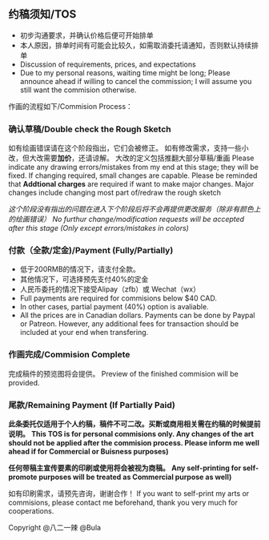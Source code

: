 
## 约稿须知/TOS

- 初步沟通要求，并确认价格后便可开始排单
- 本人原因，排单时间有可能会比较久，如需取消委托请通知，否则默认持续排单
- Discussion of requirements, prices, and expectations 
- Due to my personal reasons, waiting time might be long; Please announce ahead if willing to cancel the commission; I will assume you still want the commision otherwise.

作画的流程如下/Commision Process：
### 确认草稿/Double check the Rough Sketch

如有绘画错误请在这个阶段指出，它们会被修正。
如有修改需求，支持一些小改，但大改需要**加价**，还请谅解。
大改的定义包括推翻大部分草稿/重画
Please indicate any drawing errors/mistakes from my end at this stage; they will be fixed.
If changing required, small changes are capable. Please be reminded that **Addtional charges** are required if want to make major changes.
Major changes include changing most part of/redraw the rough sketch


*这个阶段没有指出的问题在进入下个阶段后将不会再提供更改服务（除非有颜色上的绘画错误）*
*No furthur change/modification requests will be accepted after this stage (Only except errors/mistakes in colors)*

### 付款（全款/定金)/Payment (Fully/Partially)

- 低于200RMB的情况下，请支付全款。
- 其他情况下，可选择预先支付40%的定金
- 人民币委托的情况下接受Alipay（zfb）或 Wechat（wx）
- Full payments are required for commisions below $40 CAD.
- In other cases, partial payment (40%) option is avaliable.
- All the prices are in Canadian dollars. Payments can be done by Paypal or Patreon. However, any additional fees for transaction should be included at your end when transfering.

### 作画完成/Commision Complete

完成稿件的预览图将会提供。
Preview of the finished commision will be provided.

### 尾款/Remaining Payment (If Partially Paid)

**此条委托仅适用于个人约稿，稿件不可二改。买断或商用相关需在约稿的时候提前说明。**
**This TOS is for personal commisions only. Any changes of the art should not be applied after the commision process. Please inform me well ahead if for Commercial or Buisness purposes)**

**任何带稿主宣传要素的印刷或使用将会被视为商稿。**
**Any self-printing for self-promote purposes will be treated as Commercial purpose as well)**

如有印刷需求，请预先咨询，谢谢合作！
If you want to self-print my arts or commisions, please contact me beforehand, thank you very much for cooperations.


Copyright @八二一辣 @Bula
